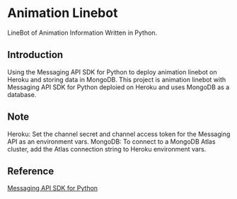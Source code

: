 # Animation Linebot
LineBot of Animation Information Written in Python.

## Introduction
Using the Messaging API SDK for Python to deploy animation linebot on Heroku and storing data in MongoDB.
This project is animation linebot with Messaging API SDK for Python deploied on Heroku and uses MongoDB as a database.

## Note
Heroku: Set the channel secret and channel access token for the Messaging API as an environment vars.
MongoDB: To connect to a MongoDB Atlas cluster, add the Atlas connection string to Heroku environment vars.

## Reference
[Messaging API SDK for Python](https://github.com/line/line-bot-sdk-python)